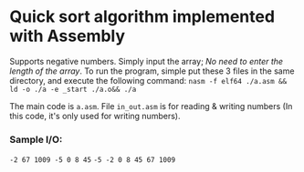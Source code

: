 # Quick sort algorithm implemented with Assembly
Supports negative numbers. Simply input the array; *No need to enter the length of the array*.
To run the program, simple put these 3 files in the same directory, and execute the following command: `nasm -f elf64 ./a.asm && ld -o ./a -e _start ./a.o&& ./a`

The main code is `a.asm`. File `in_out.asm` is for reading & writing numbers (In this code, it's only used for writing numbers).

### Sample I/O:
`-2 67 1009 -5 0 8 45`
`-5 -2 0 8 45 67 1009`
